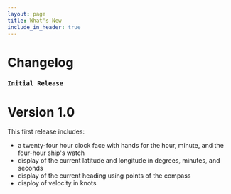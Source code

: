 ```yaml
---
layout: page
title: What's New
include_in_header: true
---
```


# Changelog

### `Initial Release`
# **Version 1.0**
This first release includes:
- a twenty-four hour clock face with hands for the hour, minute, and
  the four-hour ship's watch
- display of the current latitude and longitude in degrees, minutes, and seconds
- display of the current heading using points of the compass
- disploy of velocity in knots
